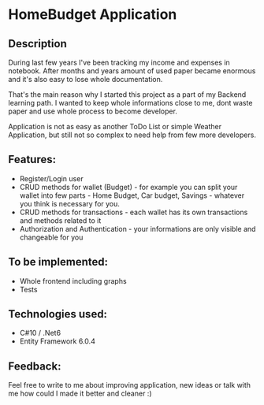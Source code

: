 # **HomeBudget Application**

## **Description**

During last few years I've been tracking my income and expenses in notebook. After months and years amount of used paper became enormous and it's also easy to lose whole documentation.

That's the main reason why I started this project as a part of my Backend learning path. I wanted to keep whole informations close to me, dont waste paper and use whole process to become developer.

Application is not as easy as another ToDo List or simple Weather Application, but still not so complex to need help from few more developers.

## **Features:**

- Register/Login user
- CRUD methods for wallet (Budget) - for example you can split your wallet into few parts - Home Budget, Car budget, Savings - whatever you think is necessary for you.
- CRUD methods for transactions - each wallet has its own transactions and methods related to it
- Authorization and Authentication - your informations are only visible and changeable for you

## **To be implemented:**

- Whole frontend including graphs
- Tests


## **Technologies used:**

- C#10 / .Net6
- Entity Framework 6.0.4

## **Feedback:**

Feel free to write to me about improving application, new ideas or talk with me how could I made it better and cleaner :)







